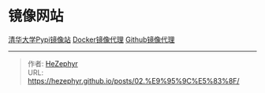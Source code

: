 # 镜像网站

[清华大学Pypi镜像站](https://mirrors.tuna.tsinghua.edu.cn/help/pypi/)
[Docker镜像代理](https://dockerproxy.com/)
[Github镜像代理](https://ghproxy.com/)


---

> 作者: [HeZephyr](https://github.com/HeZephyr)  
> URL: https://hezephyr.github.io/posts/02.%E9%95%9C%E5%83%8F/  

